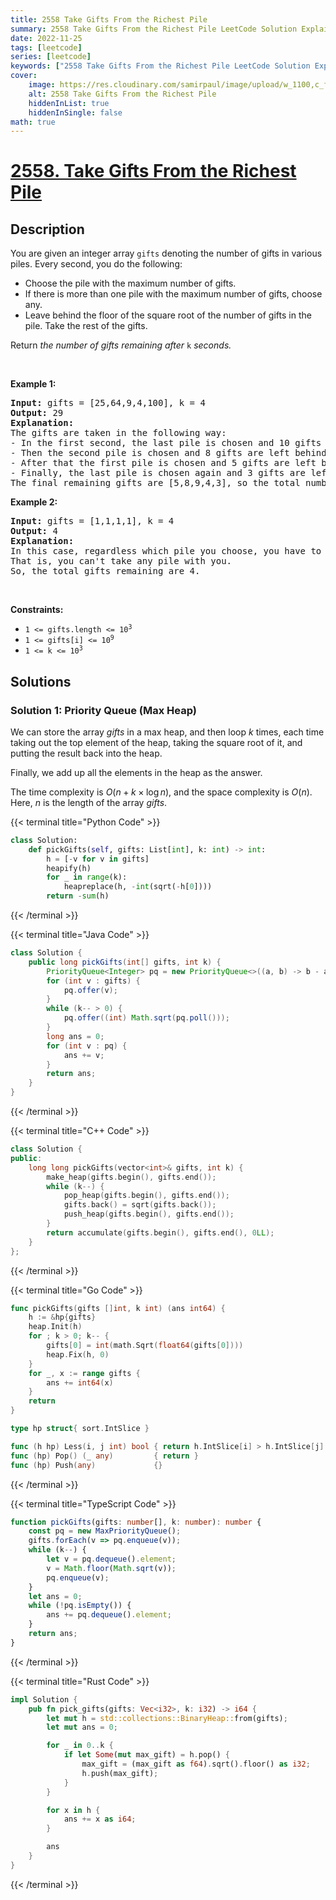 ```yaml
---
title: 2558 Take Gifts From the Richest Pile
summary: 2558 Take Gifts From the Richest Pile LeetCode Solution Explained
date: 2022-11-25
tags: [leetcode]
series: [leetcode]
keywords: ["2558 Take Gifts From the Richest Pile LeetCode Solution Explained in all languages", "2558 Take Gifts From the Richest Pile", "LeetCode", "leetcode solution in Python3 C++ Java Go PHP Ruby Swift TypeScript Rust C# JavaScript C", "GeeksforGeeks", "InterviewBit", "Coding Ninjas", "HackerRank", "HackerEarth", "CodeChef", "TopCoder", "AlgoExpert", "freeCodeCamp", "Codeforces", "GitHub", "AtCoder", "Samir Paul"]
cover:
    image: https://res.cloudinary.com/samirpaul/image/upload/w_1100,c_fit,co_rgb:FFFFFF,l_text:Arial_75_bold:2558 Take Gifts From the Richest Pile - Solution Explained/problem-solving.webp
    alt: 2558 Take Gifts From the Richest Pile
    hiddenInList: true
    hiddenInSingle: false
math: true
---
```



# [2558. Take Gifts From the Richest Pile](https://leetcode.com/problems/take-gifts-from-the-richest-pile)


## Description

<p>You are given an integer array <code>gifts</code> denoting the number of gifts in various piles. Every second, you do the following:</p>

<ul>
	<li>Choose the pile with the maximum number of gifts.</li>
	<li>If there is more than one pile with the maximum number of gifts, choose any.</li>
	<li>Leave behind the floor of the square root of the number of gifts in the pile. Take the rest of the gifts.</li>
</ul>

<p>Return <em>the number of gifts remaining after </em><code>k</code><em> seconds.</em></p>

<p>&nbsp;</p>
<p><strong class="example">Example 1:</strong></p>

<pre>
<strong>Input:</strong> gifts = [25,64,9,4,100], k = 4
<strong>Output:</strong> 29
<strong>Explanation:</strong> 
The gifts are taken in the following way:
- In the first second, the last pile is chosen and 10 gifts are left behind.
- Then the second pile is chosen and 8 gifts are left behind.
- After that the first pile is chosen and 5 gifts are left behind.
- Finally, the last pile is chosen again and 3 gifts are left behind.
The final remaining gifts are [5,8,9,4,3], so the total number of gifts remaining is 29.
</pre>

<p><strong class="example">Example 2:</strong></p>

<pre>
<strong>Input:</strong> gifts = [1,1,1,1], k = 4
<strong>Output:</strong> 4
<strong>Explanation:</strong> 
In this case, regardless which pile you choose, you have to leave behind 1 gift in each pile. 
That is, you can&#39;t take any pile with you. 
So, the total gifts remaining are 4.
</pre>

<p>&nbsp;</p>
<p><strong>Constraints:</strong></p>

<ul>
	<li><code>1 &lt;= gifts.length &lt;= 10<sup>3</sup></code></li>
	<li><code>1 &lt;= gifts[i] &lt;= 10<sup>9</sup></code></li>
	<li><code>1 &lt;= k &lt;= 10<sup>3</sup></code></li>
</ul>

## Solutions

### Solution 1: Priority Queue (Max Heap)

We can store the array $gifts$ in a max heap, and then loop $k$ times, each time taking out the top element of the heap, taking the square root of it, and putting the result back into the heap.

Finally, we add up all the elements in the heap as the answer.

The time complexity is $O(n + k \times \log n)$, and the space complexity is $O(n)$. Here, $n$ is the length of the array $gifts$.

<!-- tabs:start -->

{{< terminal title="Python Code" >}}
```python
class Solution:
    def pickGifts(self, gifts: List[int], k: int) -> int:
        h = [-v for v in gifts]
        heapify(h)
        for _ in range(k):
            heapreplace(h, -int(sqrt(-h[0])))
        return -sum(h)
```
{{< /terminal >}}

{{< terminal title="Java Code" >}}
```java
class Solution {
    public long pickGifts(int[] gifts, int k) {
        PriorityQueue<Integer> pq = new PriorityQueue<>((a, b) -> b - a);
        for (int v : gifts) {
            pq.offer(v);
        }
        while (k-- > 0) {
            pq.offer((int) Math.sqrt(pq.poll()));
        }
        long ans = 0;
        for (int v : pq) {
            ans += v;
        }
        return ans;
    }
}
```
{{< /terminal >}}

{{< terminal title="C++ Code" >}}
```cpp
class Solution {
public:
    long long pickGifts(vector<int>& gifts, int k) {
        make_heap(gifts.begin(), gifts.end());
        while (k--) {
            pop_heap(gifts.begin(), gifts.end());
            gifts.back() = sqrt(gifts.back());
            push_heap(gifts.begin(), gifts.end());
        }
        return accumulate(gifts.begin(), gifts.end(), 0LL);
    }
};
```
{{< /terminal >}}

{{< terminal title="Go Code" >}}
```go
func pickGifts(gifts []int, k int) (ans int64) {
	h := &hp{gifts}
	heap.Init(h)
	for ; k > 0; k-- {
		gifts[0] = int(math.Sqrt(float64(gifts[0])))
		heap.Fix(h, 0)
	}
	for _, x := range gifts {
		ans += int64(x)
	}
	return
}

type hp struct{ sort.IntSlice }

func (h hp) Less(i, j int) bool { return h.IntSlice[i] > h.IntSlice[j] }
func (hp) Pop() (_ any)         { return }
func (hp) Push(any)             {}
```
{{< /terminal >}}

{{< terminal title="TypeScript Code" >}}
```ts
function pickGifts(gifts: number[], k: number): number {
    const pq = new MaxPriorityQueue();
    gifts.forEach(v => pq.enqueue(v));
    while (k--) {
        let v = pq.dequeue().element;
        v = Math.floor(Math.sqrt(v));
        pq.enqueue(v);
    }
    let ans = 0;
    while (!pq.isEmpty()) {
        ans += pq.dequeue().element;
    }
    return ans;
}
```
{{< /terminal >}}

{{< terminal title="Rust Code" >}}
```rust
impl Solution {
    pub fn pick_gifts(gifts: Vec<i32>, k: i32) -> i64 {
        let mut h = std::collections::BinaryHeap::from(gifts);
        let mut ans = 0;

        for _ in 0..k {
            if let Some(mut max_gift) = h.pop() {
                max_gift = (max_gift as f64).sqrt().floor() as i32;
                h.push(max_gift);
            }
        }

        for x in h {
            ans += x as i64;
        }

        ans
    }
}
```
{{< /terminal >}}

<!-- tabs:end -->

<!-- end -->
